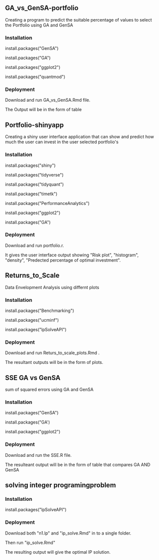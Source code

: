 ## GA_vs_GenSA-portfolio

Creating a program to predict the suitable percentage of values to select the Portfolio using GA and GenSA

### Installation

install.packages("GenSA")

install.packages("GA")

install.packages("ggplot2")

install.packages("quantmod")

### Deployment

Download and run GA_vs_GenSA.Rmd file.

The Output will be in the form of table

## Portfolio-shinyapp

Creating a shiny user interface application that can show and predict how much the user can invest in the user selected portfolio's

### Installation

install.packages("shiny")

install.packages("tidyverse")

install.packages("tidyquant")

install.packages("timetk")

install.packages("PerformanceAnalytics")

install.packages("ggplot2")

install.packages("GA")

### Deployment

Download and run portfolio.r.

It gives the user interface output showing "Risk plot", "histogram", "density", "Predected percentage of optimal investment".


## Returns_to_Scale

Data Envelopment Analysis using differnt plots


### Installation

install.packages("Benchmarking")

install.packages("ucminf")

install.packages("lpSolveAPI")

### Deployment

Download and run Returs_to_scale_plots.Rmd .

The resultant outputs will be in the form of plots.


## SSE GA vs GenSA

sum of squared errors using GA and GenSA

### Installation

install.packages("GenSA")

install.packages("GA')

install.packages("ggplot2")

### Deployment

Download and run the SSE.R file.

The resulteant output will be in the form of table that compares GA AND GenSA


## solving integer programingproblem

### Installation

install.packages("lpSolveAPI")

### Deployment

Download both "n1.lp" and "ip_solve.Rmd" in to a single folder.

Then run "ip_solve.Rmd"

The resulting output will give the optimal IP solution.


